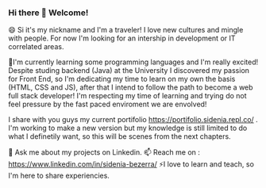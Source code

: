 ### Hi there 👋 Welcome!

😄 Si it's my nickname and I'm a traveler! I love new cultures and mingle with people.
For now I'm looking for an intership in development or IT correlated areas.

🌱I'm currently learning some programming languages and I'm really excited! Despite studing backend (Java) at the University I discovered my passion for Front End, so I'm dedicating my time to learn on my own the basis (HTML, CSS and JS), after that I intend to follow the path to become a web full stack developer! I'm respecting my time of learning and trying do not feel pressure by the fast paced enviroment we are envolved! 

I share with you guys my current portifolio https://portifolio.sidenia.repl.co/ . I'm working to make a new version but my knowledge is still limited to do what I definetily want, so this will be scenes from the next chapters. 

💬 Ask me about my projects on Linkedin.
📫 Reach me on : https://www.linkedin.com/in/sidenia-bezerra/
⚡I love to learn and teach, so I'm here to share experiencies.


<!--
**sidenia/sidenia** is a ✨ _special_ ✨ repository because its `README.md` (this file) appears on your GitHub profile.

Here are some ideas to get you started:

- 🔭 I’m currently working on ...
- 🌱 I’m currently learning ...
- 👯 I’m looking to collaborate on ...
- 🤔 I’m looking for help with ...
- 💬 Ask me about ...
- 📫 How to reach me: ...
- 😄 Pronouns: ...
- ⚡ Fun fact: ...
-->
